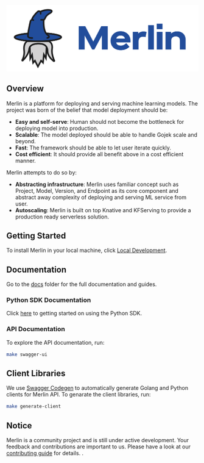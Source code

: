 <p align="center"><img src="./docs/images/merlin-with-text.png" width="550"/></p>

## Overview

Merlin is a platform for deploying and serving machine learning models. The project was born of the belief that model deployment should be:

* **Easy and self-serve**: Human should not become the bottleneck for deploying model into production.
* **Scalable**: The model deployed should be able to handle Gojek scale and beyond.
* **Fast**: The framework should be able to let user iterate quickly.
* **Cost efficient**: It should provide all benefit above in a cost efficient manner.

Merlin attempts to do so by:

* **Abstracting infrastructure**: Merlin uses familiar concept such as Project, Model, Version, and Endpoint as its core component and abstract away complexity of deploying and serving ML service from user.
* **Autoscaling**: Merlin is built on top Knative and KFServing to provide a production ready serverless solution.

## Getting Started

To install Merlin in your local machine, click [Local Development](./docs/getting-started/deploying-merlin/local_development.md).

## Documentation

Go to the [docs](/docs) folder for the full documentation and guides.

### Python SDK Documentation

Click [here](https://merlin-sdk.readthedocs.io) to getting started on using the Python SDK.

### API Documentation

To explore the API documentation, run:

```bash
make swagger-ui
```

## Client Libraries

We use [Swagger Codegen](https://github.com/swagger-api/swagger-codegen) to automatically generate Golang and Python clients for Merlin API. To genarate the client libraries, run:

```bash
make generate-client
```

## Notice

Merlin is a community project and is still under active development. Your feedback and contributions are important to us. Please have a look at our [contributing guide](CONTRIBUTING.md) for details.
.

